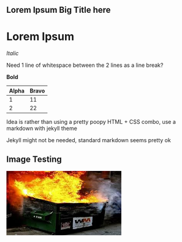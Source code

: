 ## Lorem Ipsum Big Title here

# Lorem Ipsum

*Italic*

Need 1 line of whitespace between the 2 lines as a line break?

**Bold**

| Alpha | Bravo
|---|---|
|1|11
|2|22

Idea is rather than using a pretty poopy HTML + CSS combo, use a markdown with jekyll theme

Jekyll might not be needed, standard markdown seems pretty ok

## Image Testing

![Insert alt text here](/dumpsterfire.jpg)



